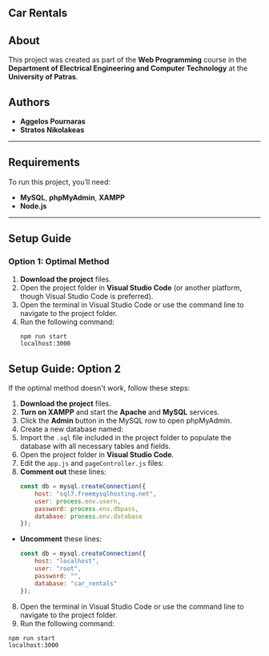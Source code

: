 ## **Car Rentals**

## **About**  
This project was created as part of the **Web Programming** course in the **Department of Electrical Engineering and Computer Technology** at the **University of Patras**.

## **Authors**  
- **Aggelos Pournaras**  
- **Stratos Nikolakeas**  

---

## **Requirements**  
To run this project, you’ll need:  
- **MySQL**, **phpMyAdmin**, **XAMPP**  
- **Node.js**  

---

## **Setup Guide**

### **Option 1: Optimal Method**  
1. **Download the project** files.  
2. Open the project folder in **Visual Studio Code** (or another platform, though Visual Studio Code is preferred).  
3. Open the terminal in Visual Studio Code or use the command line to navigate to the project folder.  
4. Run the following command:  
   ```bash
   npm run start
   localhost:3000

## **Setup Guide: Option 2**

If the optimal method doesn't work, follow these steps:

1. **Download the project** files.  
2. **Turn on XAMPP** and start the **Apache** and **MySQL** services.  
3. Click the **Admin** button in the MySQL row to open phpMyAdmin.  
4. Create a new database named:  
5. Import the `.sql` file included in the project folder to populate the database with all necessary tables and fields.  
6. Open the project folder in **Visual Studio Code**.  
7. Edit the `app.js` and `pageController.js` files:
8. **Comment out** these lines:
     ```javascript
     const db = mysql.createConnection({
         host: "sql7.freemysqlhosting.net",
         user: process.env.usern,
         password: process.env.dbpass,
         database: process.env.database
     });
     ```
- **Uncomment** these lines:
  ```javascript
  const db = mysql.createConnection({
      host: "localhost",
      user: "root",
      password: "",
      database: "car_rentals"
  });
  ```
8. Open the terminal in Visual Studio Code or use the command line to navigate to the project folder.  
9. Run the following command:  
```bash
npm run start
localhost:3000
